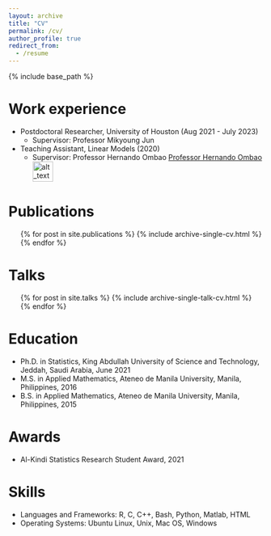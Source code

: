 ```yaml
---
layout: archive
title: "CV"
permalink: /cv/
author_profile: true
redirect_from:
  - /resume
---
```


{% include base_path %}

Work experience
======
* Postdoctoral Researcher, University of Houston (Aug 2021 - July 2023)
  * Supervisor: Professor Mikyoung Jun 
* Teaching Assistant, Linear Models (2020)
  * Supervisor: Professor Hernando Ombao
[Professor Hernando Ombao](https://cemse.kaust.edu.sa/stat/people/person/hernando-ombao)
[<img alt="alt_text" width="40px" src="images/500x300.png" />](https://cemse.kaust.edu.sa/stat/people/person/hernando-ombao)

Publications
======
  <ul>{% for post in site.publications %}
    {% include archive-single-cv.html %}
  {% endfor %}</ul>
  
Talks
======
  <ul>{% for post in site.talks %}
    {% include archive-single-talk-cv.html %}
  {% endfor %}</ul>
  
Education
======
* Ph.D. in Statistics, King Abdullah University of Science and Technology, Jeddah, Saudi Arabia, June 2021
* M.S. in Applied Mathematics, Ateneo de Manila University, Manila, Philippines, 2016
* B.S. in Applied Mathematics, Ateneo de Manila University, Manila, Philippines, 2015

Awards
======
* Al-Kindi Statistics Research Student Award, 2021

Skills
======
* Languages and Frameworks: R, C, C++, Bash, Python, Matlab, HTML
* Operating Systems: Ubuntu Linux, Unix, Mac OS, Windows
